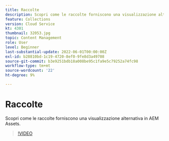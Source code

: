 ```yaml
---
title: Raccolte
description: Scopri come le raccolte forniscono una visualizzazione alternativa in AEM Assets.
feature: Collections
version: Cloud Service
kt: 4301
thumbnail: 32053.jpg
topic: Content Management
role: User
level: Beginner
last-substantial-update: 2022-06-01T00:00:00Z
exl-id: b28810bd-1c19-4720-8ef0-9fe8d3a49708
source-git-commit: b3e9251bdb18a008be95c1fa9e5c79252a74fc98
workflow-type: tm+mt
source-wordcount: '22'
ht-degree: 9%

---
```


# Raccolte

Scopri come le raccolte forniscono una visualizzazione alternativa in AEM Assets.

>[!VIDEO](https://video.tv.adobe.com/v/32053?quality=12&learn=on)
